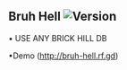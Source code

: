 Bruh Hell ![Version](https://img.shields.io/badge/Version-1.00-brightred.svg)
---
 • USE ANY BRICK HILL DB

   •Demo (http://bruh-hell.rf.gd)
